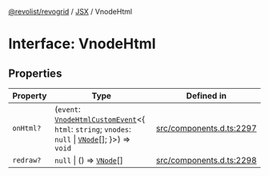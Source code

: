 [@revolist/revogrid](README.md) / [JSX](Namespace.JSX.md) / VnodeHtml

# Interface: VnodeHtml

## Properties

| Property | Type | Defined in |
| ------ | ------ | ------ |
| `onHtml?` | (`event`: [`VnodeHtmlCustomEvent`](Interface.VnodeHtmlCustomEvent.md)\<\{ `html`: `string`; `vnodes`: `null` \| [`VNode`](Interface.VNode.md)[]; \}\>) => `void` | [src/components.d.ts:2297](https://github.com/revolist/revogrid/blob/e3c4d102f429c82d34023490b300d210ef8d9573/src/components.d.ts#L2297) |
| `redraw?` | `null` \| () => [`VNode`](Interface.VNode.md)[] | [src/components.d.ts:2298](https://github.com/revolist/revogrid/blob/e3c4d102f429c82d34023490b300d210ef8d9573/src/components.d.ts#L2298) |
